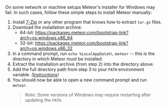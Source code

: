 On some network or machine setups Meteor's installer for Windows may fail. In such cases, follow these simple steps to install Meteor manually:

1. Install [7-Zip](http://www.7-zip.org/) or any other program that knows how to extract `tar.gz` files.
2. Download the installation archive:
   * 64-bit: https://packages.meteor.com/bootstrap-link?arch=os.windows.x86_64
   * 32-bit: https://packages.meteor.com/bootstrap-link?arch=os.windows.x86_32
3. In a command prompt, run `echo %LocalAppData%\.meteor` -- this is the directory in which Meteor _must_ be installed.
4. Extract the installation archive (from step 2) into the directory above.
5. Add the full directory path from step 3 to your `PATH` environment variable. _([Instructions](https://www.java.com/en/download/help/path.xml))_
6. You should now be able to open a new command prompt and run `meteor`.
   > _Note:_ Some versions of Windows may require restarting after updating the `PATH`.
